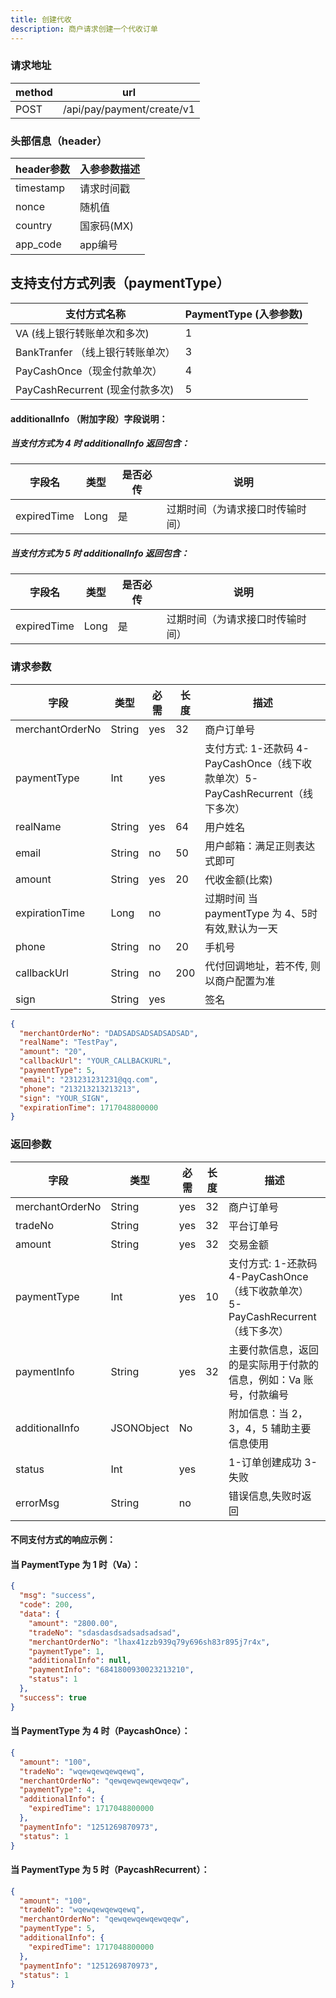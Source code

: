 ```yaml
---
title: 创建代收
description: 商户请求创建一个代收订单
---
```


### 请求地址

| method | url                        |
| ------ | -------------------------- |
| POST   | /api/pay/payment/create/v1 |

### 头部信息（header）

| header参数                  | 入参参数描述  |
|---------------------------|---------|
| timestamp                 | 请求时间戳   |
| nonce                     | 随机值     |
| country                   | 国家码(MX) |
| app_code                  | app编号   |

## 支持支付方式列表（paymentType）

| 支付方式名称                     | PaymentType (入参参数) |
| ------------------------------ | ---------------------- |
| VA (线上银行转账单次和多次)      | 1                      |
| BankTranfer （线上银行转账单次） | 3                      |
| PayCashOnce（现金付款单次）      | 4                      |
| PayCashRecurrent (现金付款多次)  | 5                      |

#### additionalInfo （附加字段）字段说明：


##### 当支付方式为 4 时 additionalInfo 返回包含：

| 字段名      | 类型 | 是否必传 | 说明                             |
| ----------- | ---- | -------- | -------------------------------- |
| expiredTime | Long | 是       | 过期时间（为请求接口时传输时间） |

##### 当支付方式为 5 时 additionalInfo 返回包含：

| 字段名      | 类型 | 是否必传 | 说明                             |
| ----------- | ---- | -------- | -------------------------------- |
| expiredTime | Long | 是       | 过期时间（为请求接口时传输时间） |

### 请求参数

| 字段              | 类型   | 必需  | 长度  | 描述                                                                             |
|-----------------| ------ |-----|-----|--------------------------------------------------------------------------------|
| merchantOrderNo | String | yes | 32  | 商户订单号                                                                          |
| paymentType     | Int    | yes |     | 支付方式: 1-还款码 4-PayCashOnce（线下收款单次）5-PayCashRecurrent（线下多次） |
| realName        | String | yes | 64  | 用户姓名                                                                           |
| email           | String | no  | 50  | 用户邮箱：满足正则表达式即可                                                                 |
| amount          | String | yes | 20  | 代收金额(比索)                                                                       |
| expirationTime  | Long   | no  |     | 过期时间 当 paymentType 为 4、5时有效,默认为一天                                              |
| phone           | String | no  | 20  | 手机号                                                                            |
| callbackUrl     | String | no  | 200 | 代付回调地址，若不传, 则以商户配置为准                                                           |
| sign            | String | yes |     | 签名                                                                             |

```json title="请求示例"
{
  "merchantOrderNo": "DADSADSADSADSADSAD",
  "realName": "TestPay",
  "amount": "20",
  "callbackUrl": "YOUR_CALLBACKURL",
  "paymentType": 5,
  "email": "231231231231@qq.com",
  "phone": "213213213213213",
  "sign": "YOUR_SIGN",
  "expirationTime": 1717048800000
}
```

### 返回参数

| 字段            | 类型       | 必需 | 长度 | 描述                                                                                    |
| --------------- | ---------- | ---- | ---- | --------------------------------------------------------------------------------------- |
| merchantOrderNo | String     | yes  | 32   | 商户订单号                                                                              |
| tradeNo         | String     | yes  | 32   | 平台订单号                                                                              |
| amount          | String     | yes  | 32   | 交易金额                                                                                |
| paymentType     | Int        | yes  | 10   | 支付方式: 1-还款码 4-PayCashOnce（线下收款单次）5-PayCashRecurrent（线下多次） |
| paymentInfo     | String     | yes  | 32   | 主要付款信息，返回的是实际用于付款的信息，例如：Va 账号，付款编号                       |
| additionalInfo  | JSONObject | No   |      | 附加信息：当 2，3，4，5 辅助主要信息使用                                                |
| status          | Int        | yes |    | 1-订单创建成功  3-失败               |
| errorMsg        | String     | no  |    | 错误信息,失败时返回                   |
#### 不同支付方式的响应示例：

#### 当 PaymentType 为 1 时（Va）：

```json
{
  "msg": "success",
  "code": 200,
  "data": {
    "amount": "2800.00",
    "tradeNo": "sdasdasdsadsadsadsad",
    "merchantOrderNo": "lhax41zzb939q79y696sh83r895j7r4x",
    "paymentType": 1,
    "additionalInfo": null,
    "paymentInfo": "6841800930023213210",
    "status": 1
  },
  "success": true
}
```

#### 当 PaymentType 为 4 时（PaycashOnce）：

```json
{
  "amount": "100",
  "tradeNo": "wqewqewqewqewq",
  "merchantOrderNo": "qewqewqewqewqeqw",
  "paymentType": 4,
  "additionalInfo": {
    "expiredTime": 1717048800000
  },
  "paymentInfo": "1251269870973",
  "status": 1
}
```

#### 当 PaymentType 为 5 时（PaycashRecurrent）：

```json
{
  "amount": "100",
  "tradeNo": "wqewqewqewqewq",
  "merchantOrderNo": "qewqewqewqewqeqw",
  "paymentType": 5,
  "additionalInfo": {
    "expiredTime": 1717048800000
  },
  "paymentInfo": "1251269870973",
  "status": 1
}
```
